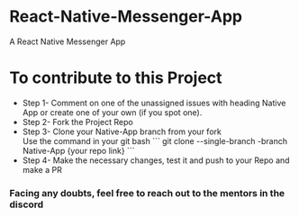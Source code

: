 # React-Native-Messenger-App
A React Native Messenger App
<br>

# To contribute to this Project
<ul>
<li>Step 1- Comment on one of the unassigned issues with heading Native App or create one of your own (if you spot one).</li>

<li>Step 2- Fork the Project Repo</li>

<li>Step 3- Clone your Native-App branch from your fork<br>
 Use the command in your git bash 
  ```
  git clone --single-branch -branch Native-App {your repo link}
  ```
</li>

<li>Step 4- Make the necessary changes, test it and push to your Repo and make a PR</li>
</ul>

### Facing any doubts, feel free to reach out to the mentors in the discord

 
